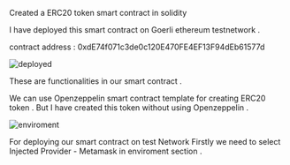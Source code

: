 Created a  ERC20 token smart contract in solidity  

I have deployed this smart contract  on Goerli ethereum testnetwork . 

contract address : 0xdE74f071c3de0c120E470FE4EF13F94dEb61577d 

![deployed](https://user-images.githubusercontent.com/100551659/206646702-49b3f55d-0da1-4aba-b076-e4914e92b4be.png)

These are functionalities in our smart contract . 

We can use Openzeppelin smart contract template for creating ERC20 token . But I have created this token without using Openzeppelin . 

![enviroment ](https://user-images.githubusercontent.com/100551659/206647037-47810332-1a32-44e0-ba71-b480ade41431.png)

For deploying our smart contract on test Network 
Firstly we need to select Injected Provider - Metamask in enviroment section . 